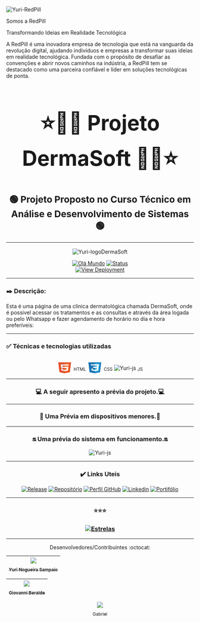 <div > <img align="center" alt="Yuri-RedPill" height="60" width="300" src="https://github.com/YuriSampaio10/ProjetoDev/blob/main/img/RedPill.png">
<p>Somos a RedPill

Transformando Ideias em Realidade Tecnológica

A RedPill é uma inovadora empresa de tecnologia que está na vanguarda da revolução digital, ajudando indivíduos e empresas a transformar suas ideias em realidade tecnológica. Fundada com o propósito de desafiar as convenções e abrir novos caminhos na indústria, a RedPill tem se destacado como uma parceira confiável e líder em soluções tecnológicas de ponta.</p></div>

# <div align="center"><h1>:star::man_technologist: Projeto DermaSoft :man_technologist::star:</h1></div>
 
### <div align="center"><h2>:green_circle: Projeto Proposto no Curso Técnico em Análise e Desenvolvimento de Sistemas :green_circle:</h2></div>
___

<div align="center"> <img align="center" alt="Yuri-logoDermaSoft" height="100" width="150" src="https://github.com/YuriSampaio10/ProjetoDev/blob/main/img/DermaSoft.png"></div>


[<div align="center">![Olá Mundo](https://shields.io/badge/Olá-Mundo-blue)](https://github.com/YuriSampaio10/ProjetoDev#readme)
[![Status](https://shields.io/badge/STATUS-V%200.2%20Em%20Andamento-green)](https://github.com/YuriSampaio10/ProjetoDev#readme)  
[![View Deployment](https://shields.io/badge/View-Deployment-yellow.svg)](https://yurisampaio10.github.io/ProjetoDev) </div>

___
### :black_nib: Descrição:

Esta é uma página de uma clinica dermatológica chamada DermaSoft, onde é possivel acessar os tratamentos e as consultas e através da área logada ou pelo Whatsapp e fazer agendamento de horário no dia e hora  preferíveis:


___
### ✅ Técnicas e tecnologias utilizadas

<div style="display: inline_block" align="center"><br>
 <img align="center" alt="Yuri-HTML" height="30" width="40" src="https://raw.githubusercontent.com/devicons/devicon/master/icons/html5/html5-original.svg">
 <sub>HTML</sub>
 
 <img align="center" alt="Yuri-CSS" height="30" width="40" src="https://raw.githubusercontent.com/devicons/devicon/master/icons/css3/css3-original.svg">
 <sub>CSS</sub>
 
  <img align="center" alt="Yuri-js" height="30" width="40" src="https://user-images.githubusercontent.com/102839085/161417408-0adf28d3-5728-4f94-8483-371ebca760d7.svg">
 <sub>JS</sub>
</div>
  
  ___
###  <div align="center">:computer: A seguir apresento a prévia do projeto.:computer:</div>



___
###  <div align="center">:iphone: Uma Prévia em dispositivos menores.:iphone:</div>



___ 
###  <div align="center">:on: Uma prévia do sistema em funcionamento.:on:</div>

<div align="center"><img align="center" alt="Yuri-js" height="400" width="600" src="https://user-images.githubusercontent.com/102839085/236649338-334f6b03-1fe4-4d84-9266-8a0f54e4346b.gif"></div>

___
### <div align="center">:heavy_check_mark: Links Uteis</div>

[<div align="center">![Release](https://shields.io/badge/Release-v0.1.1-green)](https://github.com/YuriSampaio10/ProjetoDev/releases/tag/v0.1.1)
[![Repositório](https://shields.io/badge/Repositório-ProjetoDev-yellow)](https://github.com/YuriSampaio10/ProjetoDev)
[![Perfil GitHub](https://shields.io/badge/Perfil-GitHub-blue)](https://github.com/YuriSampaio10/)
[![Linkedin](https://shields.io/badge/Linkedin-Yuri-brown)](https://www.linkedin.com/in/yuri-nogueira-sampaio-desenvolvedor/)
[![Portifólio](https://shields.io/badge/Portifólio-Yuri-aqua)](https://github.com/YuriSampaio10?tab=repositories)</div>

___
### <div align="center">:star::star::star:</div> 

### <div align="center">[![Estrelas](https://shields.io/badge/Estrelas-Veja%20quem%20já%20%20deu%20estrelas%20%20E%20Deixe%20a%20sua%20Também-red)](https://github.com/YuriSampaio10/ProjetoDev/stargazers)</div>


___
 <div align="center">Desenvolvedores/Contribuintes :octocat:

| [<img src="https://avatars.githubusercontent.com/u/102839085?s=400&u=ca12d62cdc893b83486100dc979f339f05ac5865&v=4" width=115><br><sub>Yuri Nogueira Sampaio</sub>](https://github.com/YuriSampaio10)
| :---: |

| [<img src="https://avatars.githubusercontent.com/u/?s=400&u=ca12d62cdc893b83486100dc979f339f05ac5865&v=4" width=115><br><sub>Giovanni Beralde</sub>](https://github.com/GiovanniBeralde0)
| :---: |

 [<img src="https://avatars.githubusercontent.com/u/?s=400&u=ca12d62cdc893b83486100dc979f339f05ac5865&v=4" width=115><br><sub>Gabriel</sub>](https://github.com/Toperatoperaldo)

